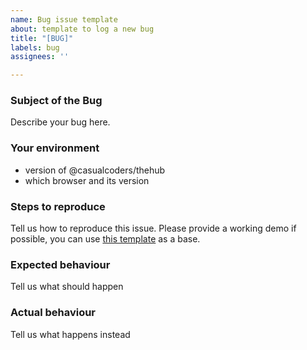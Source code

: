 ```yaml
---
name: Bug issue template
about: template to log a new bug
title: "[BUG]"
labels: bug
assignees: ''

---
```


### Subject of the Bug
Describe your bug here.

### Your environment
* version of @casualcoders/thehub
* which browser and its version

### Steps to reproduce
Tell us how to reproduce this issue. Please provide a working demo if possible, you can use [this template](https://plnkr.co/edit/XorWgI?p=preview) as a base.

### Expected behaviour
Tell us what should happen

### Actual behaviour
Tell us what happens instead
